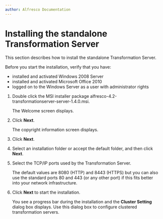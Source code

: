 ```yaml
---
author: Alfresco Documentation
---
```


# Installing the standalone Transformation Server

This section describes how to install the standalone Transformation Server.

Before you start the installation, verify that you have:

-   installed and activated Windows 2008 Server
-   installed and activated Microsoft Office 2010
-   logged on to the Windows Server as a user with administrator rights

1.  Double click the MSI installer package alfresco-4.2-transformationserver-server-1.4.0.msi.

    The Welcome screen displays. 

2.  Click **Next**.

    The copyright information screen displays. 

3.  Click **Next**.

4.  Select an installation folder or accept the default folder, and then click **Next**.

5.  Select the TCP/IP ports used by the Transformation Server. 

    The default values are 8080 \(HTTP\) and 8443 \(HTTPS\) but you can also use the standard ports 80 and 443 \(or any other port\) if this fits better into your network infrastructure.

6.  Click **Next** to start the installation. 

    You see a progress bar during the installation and the **Cluster Setting** dialog box displays. Use this dialog box to configure clustered transformation servers.

7.  Choose the number of servers you have from the **Number of servers** list.

8.  If you have multiple transformation servers, complete the following steps to configure them.

    1.  In the **Log database host** field, specify the hostname of the remote transformation server where the logs from this server should be sent.

    2.  In the **Cluster node name** field, specify a unique name for this transformation server.

    3.  Click **OK** to continue.

9.  If you do not have multiple transformation servers, click **OK** to continue.

10. Click **Next** to finish the installation.

    The **Alfresco Transformation Server has been successfully installed** message displays.

11. Click **Close**.

12. Verify that the installation has completed successfully.

    1.  Check the Windows Services in the management console. 

    2.  Locate the new service called **Transformation Service**, and check that it is set to **Started**.


**Parent topic:**[Installing the Alfresco Transformation Server](../concepts/transerv-installing.md)

